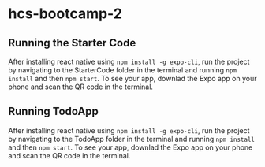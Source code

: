 # hcs-bootcamp-2

## Running the Starter Code
After installing react native using `npm install -g expo-cli`, run the project by navigating to the StarterCode folder in the terminal and running `npm install` and then `npm start`. To see your app, downlad the Expo app on your phone and scan the QR code in the terminal.

## Running TodoApp
After installing react native using `npm install -g expo-cli`, run the project by navigating to the TodoApp folder in the terminal and running `npm install` and then `npm start`. To see your app, downlad the Expo app on your phone and scan the QR code in the terminal.
